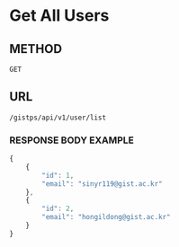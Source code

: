 # Get All Users



## METHOD

```text
GET
```

## URL

```text
/gistps/api/v1/user/list
```



### RESPONSE BODY EXAMPLE

```javascript
{
    {
        "id": 1,
        "email": "sinyr119@gist.ac.kr"
    },
    {
        "id": 2,
        "email": "hongildong@gist.ac.kr"
    }
}
```

